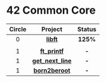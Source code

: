 # 42 Common Core

| Circle | Project | Status |
|:------:|:-------:|:------:|
| 0 | [**libft**](./circle_0/libft) | **125%** |
|||
| 1 | [**ft_printf**](./circle_1/ft_printf) | **-** |
| 1 | [**get_next_line**](./circle_1/get_next_line) | **-** |
| 1 | [**born2beroot**](./circle_1/Born2beroot) | **-** |
